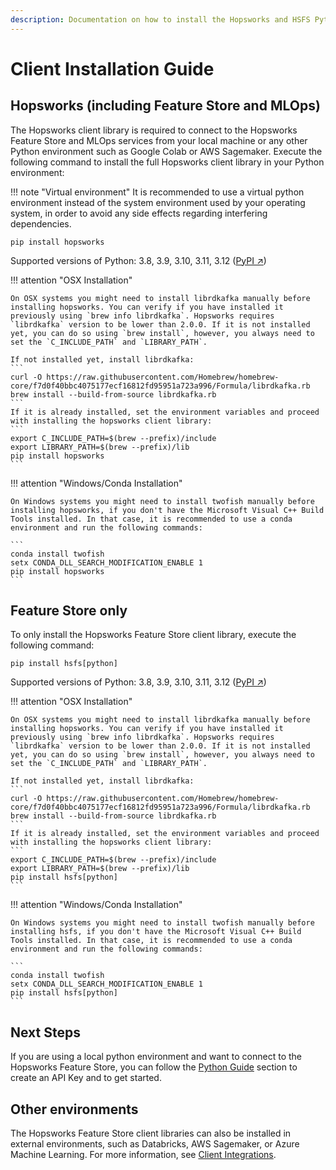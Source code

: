 ```yaml
---
description: Documentation on how to install the Hopsworks and HSFS Python libraries, including the specific requirements for Mac OSX and Windows.
---
```

# Client Installation Guide

## Hopsworks (including Feature Store and MLOps)
The Hopsworks client library is required to connect to the Hopsworks Feature Store and MLOps services from your local machine or any other Python environment such as Google Colab or AWS Sagemaker. Execute the following command to install the full Hopsworks client library in your Python environment:

!!! note "Virtual environment"
    It is recommended to use a virtual python environment instead of the system environment used by your operating system, in order to avoid any side effects regarding interfering dependencies.

```
pip install hopsworks
```
Supported versions of Python: 3.8, 3.9, 3.10, 3.11, 3.12 ([PyPI ↗](https://pypi.org/project/hopsworks/))

!!! attention "OSX Installation"

    On OSX systems you might need to install librdkafka manually before installing hopsworks. You can verify if you have installed it previously using `brew info librdkafka`. Hopsworks requires `librdkafka` version to be lower than 2.0.0. If it is not installed yet, you can do so using `brew install`, however, you always need to set the `C_INCLUDE_PATH` and `LIBRARY_PATH`.

    If not installed yet, install librdkafka:
    ```
    curl -O https://raw.githubusercontent.com/Homebrew/homebrew-core/f7d0f40bbc4075177ecf16812fd95951a723a996/Formula/librdkafka.rb
    brew install --build-from-source librdkafka.rb
    ```
    If it is already installed, set the environment variables and proceed with installing the hopsworks client library:
    ```
    export C_INCLUDE_PATH=$(brew --prefix)/include
    export LIBRARY_PATH=$(brew --prefix)/lib
    pip install hopsworks
    ```

!!! attention "Windows/Conda Installation"

    On Windows systems you might need to install twofish manually before installing hopsworks, if you don't have the Microsoft Visual C++ Build Tools installed. In that case, it is recommended to use a conda environment and run the following commands:
    
    ```
    conda install twofish
    setx CONDA_DLL_SEARCH_MODIFICATION_ENABLE 1
    pip install hopsworks
    ```

## Feature Store only
To only install the Hopsworks Feature Store client library, execute the following command:

```
pip install hsfs[python]
```
Supported versions of Python: 3.8, 3.9, 3.10, 3.11, 3.12 ([PyPI ↗](https://pypi.org/project/hsfs/))

!!! attention "OSX Installation"

    On OSX systems you might need to install librdkafka manually before installing hopsworks. You can verify if you have installed it previously using `brew info librdkafka`. Hopsworks requires `librdkafka` version to be lower than 2.0.0. If it is not installed yet, you can do so using `brew install`, however, you always need to set the `C_INCLUDE_PATH` and `LIBRARY_PATH`.

    If not installed yet, install librdkafka:
    ```
    curl -O https://raw.githubusercontent.com/Homebrew/homebrew-core/f7d0f40bbc4075177ecf16812fd95951a723a996/Formula/librdkafka.rb
    brew install --build-from-source librdkafka.rb
    ```
    If it is already installed, set the environment variables and proceed with installing the hopsworks client library:
    ```
    export C_INCLUDE_PATH=$(brew --prefix)/include
    export LIBRARY_PATH=$(brew --prefix)/lib
    pip install hsfs[python]
    ```

!!! attention "Windows/Conda Installation"

    On Windows systems you might need to install twofish manually before installing hsfs, if you don't have the Microsoft Visual C++ Build Tools installed. In that case, it is recommended to use a conda environment and run the following commands:
    
    ```
    conda install twofish
    setx CONDA_DLL_SEARCH_MODIFICATION_ENABLE 1
    pip install hsfs[python]
    ```

## Next Steps

If you are using a local python environment and want to connect to the Hopsworks Feature Store, you can follow the [Python Guide](../integrations/python.md#generate-an-api-key) section to create an API Key and to get started.

## Other environments

The Hopsworks Feature Store client libraries can also be installed in external environments, such as Databricks, AWS Sagemaker, or Azure Machine Learning. For more information, see [Client Integrations](../integrations/index.md).

